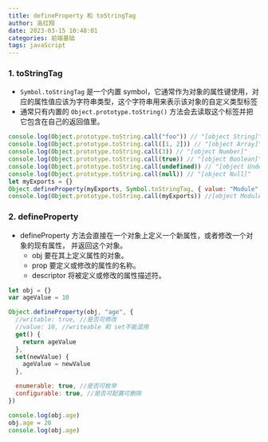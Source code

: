 ```yaml
---
title: defineProperty 和 toStringTag
author: 高红翔
date: 2023-03-15 10:48:01
categories: 前端基础
tags: javaScript
---
```


### 1. toStringTag

- `Symbol.toStringTag` 是一个内置 symbol，它通常作为对象的属性键使用，对应的属性值应该为字符串类型，这个字符串用来表示该对象的自定义类型标签
- 通常只有内置的 `Object.prototype.toString()` 方法会去读取这个标签并把它包含在自己的返回值里。

```js
console.log(Object.prototype.toString.call("foo")) // "[object String]"
console.log(Object.prototype.toString.call([1, 2])) // "[object Array]"
console.log(Object.prototype.toString.call(3)) // "[object Number]"
console.log(Object.prototype.toString.call(true)) // "[object Boolean]"
console.log(Object.prototype.toString.call(undefined)) // "[object Undefined]"
console.log(Object.prototype.toString.call(null)) // "[object Null]"
let myExports = {}
Object.defineProperty(myExports, Symbol.toStringTag, { value: "Module" })
console.log(Object.prototype.toString.call(myExports)) //[object Module]
```

### 2. defineProperty

- defineProperty 方法会直接在一个对象上定义一个新属性，或者修改一个对象的现有属性， 并返回这个对象。
  - obj 要在其上定义属性的对象。
  - prop 要定义或修改的属性的名称。
  - descriptor 将被定义或修改的属性描述符。

```js
let obj = {}
var ageValue = 10

Object.defineProperty(obj, "age", {
  //writable: true, //是否可修改
  //value: 10, //writeable 和 set不能混用
  get() {
    return ageValue
  },
  set(newValue) {
    ageValue = newValue
  },

  enumerable: true, //是否可枚举
  configurable: true, //是否可配置可删除
})

console.log(obj.age)
obj.age = 20
console.log(obj.age)
```
